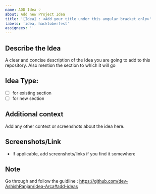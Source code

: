 ```yaml
---
name: ADD Idea 💡
about: Add new Project Idea
title: '[Idea] : <Add your title under this angular bracket only>'
labels: 'idea, hacktoberfest'
assignees: ''
---
```


<!----Please delete options that are not relevant.And in order to tick the check box just add x inside them for example [x] like this----->

## **Describe the Idea**

A clear and concise description of the Idea you are going to add to this repository. Also mention the section to which it will go

## Idea Type:

- [ ] for existing section
- [ ] for new section

## **Additional context**

Add any other context or screenshots about the idea here.

## **Screenshots/Link**

- If applicable, add screenshots/links if you find it somewhere

## **Note**

Go through and follow the guidline : https://github.com/dev-AshishRanjan/Idea-Arca#add-ideas
